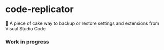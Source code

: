 # code-replicator
:cake: A piece of cake way to backup or restore settings and extensions from Visual Studio Code

### Work in progress
